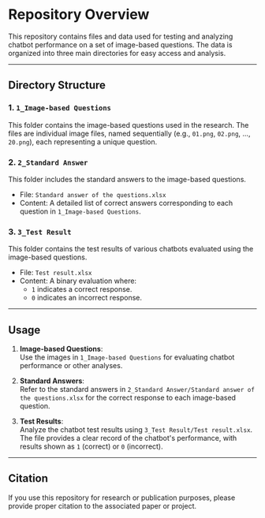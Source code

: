 # Repository Overview

This repository contains files and data used for testing and analyzing chatbot performance on a set of image-based questions. The data is organized into three main directories for easy access and analysis.

---

## Directory Structure  

### 1. `1_Image-based Questions`  
This folder contains the image-based questions used in the research. The files are individual image files, named sequentially (e.g., `01.png`, `02.png`, ..., `20.png`), each representing a unique question.

### 2. `2_Standard Answer`  
This folder includes the standard answers to the image-based questions.  
- File: `Standard answer of the questions.xlsx`  
- Content: A detailed list of correct answers corresponding to each question in `1_Image-based Questions`.

### 3. `3_Test Result`  
This folder contains the test results of various chatbots evaluated using the image-based questions.  
- File: `Test result.xlsx`  
- Content: A binary evaluation where:
  - `1` indicates a correct response.
  - `0` indicates an incorrect response.  

---

## Usage  

1. **Image-based Questions**:  
   Use the images in `1_Image-based Questions` for evaluating chatbot performance or other analyses.  

2. **Standard Answers**:  
   Refer to the standard answers in `2_Standard Answer/Standard answer of the questions.xlsx` for the correct response to each image-based question.  

3. **Test Results**:  
   Analyze the chatbot test results using `3_Test Result/Test result.xlsx`. The file provides a clear record of the chatbot's performance, with results shown as `1` (correct) or `0` (incorrect).  

---

## Citation  

If you use this repository for research or publication purposes, please provide proper citation to the associated paper or project.  
